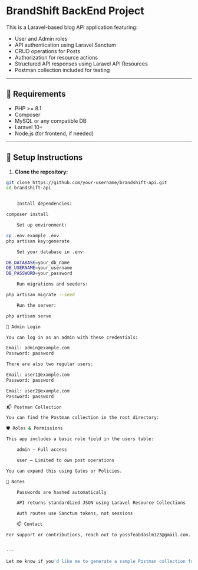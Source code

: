 # BrandShift BackEnd Project

This is a Laravel-based blog API application featuring:

- User and Admin roles
- API authentication using Laravel Sanctum
- CRUD operations for Posts
- Authorization for resource actions
- Structured API responses using Laravel API Resources
- Postman collection included for testing

---

## 🧰 Requirements

- PHP >= 8.1
- Composer
- MySQL or any compatible DB
- Laravel 10+
- Node.js (for frontend, if needed)

---

## 🚀 Setup Instructions

1. **Clone the repository:**

```bash
git clone https://github.com/your-username/brandshift-api.git
cd brandshift-api


    Install dependencies:

composer install

    Set up environment:

cp .env.example .env
php artisan key:generate

    Set your database in .env:

DB_DATABASE=your_db_name
DB_USERNAME=your_username
DB_PASSWORD=your_password

    Run migrations and seeders:

php artisan migrate --seed

    Run the server:

php artisan serve

👤 Admin Login

You can log in as an admin with these credentials:

Email: admin@example.com
Password: password

There are also two regular users:

Email: user1@example.com
Password: password

Email: user2@example.com
Password: password

📬 Postman Collection

You can find the Postman collection in the root directory:

🛡 Roles & Permissions

This app includes a basic role field in the users table:

    admin – Full access

    user – Limited to own post operations

You can expand this using Gates or Policies.

📝 Notes

    Passwords are hashed automatically

    API returns standardized JSON using Laravel Resource Collections

    Auth routes use Sanctum tokens, not sessions

    📫 Contact

For support or contributions, reach out to yossfeabdaslm123@gmail.com.


---

Let me know if you'd like me to generate a sample Postman collection for you as well (or include the download structure)!

